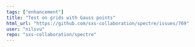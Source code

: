 ```yaml
---
tags: ["enhancement"]
title: "Test on grids with Gauss points"
html_url: "https://github.com/sxs-collaboration/spectre/issues/769"
user: "nilsvu"
repo: "sxs-collaboration/spectre"
---
```


